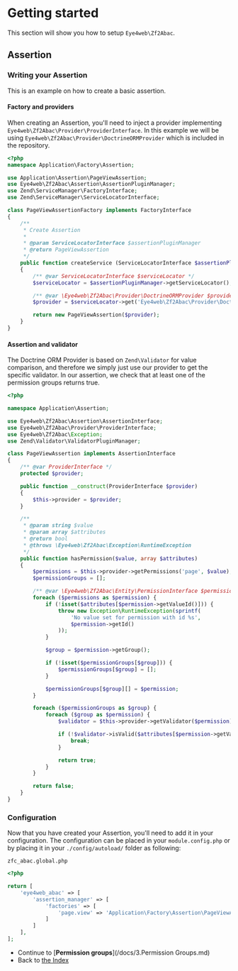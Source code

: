 # Getting started

This section will show you how to setup `Eye4web\Zf2Abac`.

## Assertion

### Writing your Assertion

This is an example on how to create a basic assertion.

#### Factory and providers

When creating an Assertion, you'll need to inject a provider implementing `Eye4web\Zf2Abac\Provider\ProviderInterface`. In this example we will be using `Eye4web\Zf2Abac\Provider\DoctrineORMProvider` which is included in the repository.

```php
<?php
namespace Application\Factory\Assertion;

use Application\Assertion\PageViewAssertion;
use Eye4web\Zf2Abac\Assertion\AssertionPluginManager;
use Zend\ServiceManager\FactoryInterface;
use Zend\ServiceManager\ServiceLocatorInterface;

class PageViewAssertionFactory implements FactoryInterface
{
    /**
     * Create Assertion
     *
     * @param ServiceLocatorInterface $assertionPluginManager
     * @return PageViewAssertion
     */
    public function createService (ServiceLocatorInterface $assertionPluginManager)
    {
        /** @var ServiceLocatorInterface $serviceLocator */
        $serviceLocator = $assertionPluginManager->getServiceLocator();

        /** @var \Eye4web\Zf2Abac\Provider\DoctrineORMProvider $provider */
        $provider = $serviceLocator->get('Eye4web\Zf2Abac\Provider\DoctrineORMProvider');

        return new PageViewAssertion($provider);
    }
}
```

#### Assertion and validator

The Doctrine ORM Provider is based on `Zend\Validator` for value comparison, and therefore we simply just use our provider to get the specific validator.
In our assertion, we check that at least one of the permission groups returns true.

```php
<?php

namespace Application\Assertion;

use Eye4web\Zf2Abac\Assertion\AssertionInterface;
use Eye4web\Zf2Abac\Provider\ProviderInterface;
use Eye4web\Zf2Abac\Exception;
use Zend\Validator\ValidatorPluginManager;

class PageViewAssertion implements AssertionInterface
{
    /** @var ProviderInterface */
    protected $provider;

    public function __construct(ProviderInterface $provider)
    {
        $this->provider = $provider;
    }

    /**
     * @param string $value
     * @param array $attributes
     * @return bool
     * @throws \Eye4web\Zf2Abac\Exception\RuntimeException
     */
    public function hasPermission($value, array $attributes)
    {
        $permissions = $this->provider->getPermissions('page', $value);
        $permissionGroups = [];

        /** @var \Eye4web\Zf2Abac\Entity\PermissionInterface $permission */
        foreach ($permissions as $permission) {
            if (!isset($attributes[$permission->getValueId()])) {
                throw new Exception\RuntimeException(sprintf(
                    'No value set for permission with id %s',
                    $permission->getId()
                ));
            }

            $group = $permission->getGroup();

            if (!isset($permissionGroups[$group])) {
                $permissionGroups[$group] = [];
            }

            $permissionGroups[$group][] = $permission;
        }

        foreach ($permissionGroups as $group) {
            foreach ($group as $permission) {
                $validator = $this->provider->getValidator($permission);

                if (!$validator->isValid($attributes[$permission->getValueId()])) {
                    break;
                }

                return true;
            }
        }

        return false;
    }
}
```

### Configuration

Now that you have created your Assertion, you'll need to add it in your configuration. The configuration can be placed in your `module.config.php` or by placing it in your `./config/autoload/` folder as following:

`zfc_abac.global.php`
```php
<?php

return [
    'eye4web_abac' => [
        'assertion_manager' => [
            'factories' => [
                'page.view' => 'Application\Factory\Assertion\PageViewAssertionFactory',
            ]
        ]
    ],
];
```

* Continue to [**Permission groups**](/docs/3.Permission Groups.md)
* Back to [the Index](/docs/README.md)